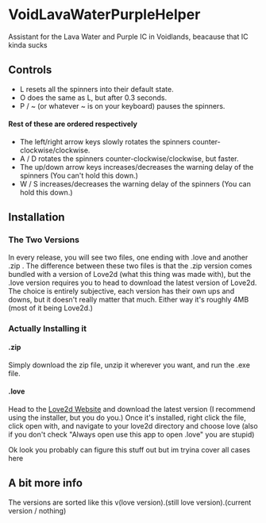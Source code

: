 # VoidLavaWaterPurpleHelper
Assistant for the Lava Water and Purple IC in Voidlands, beacause that IC kinda sucks

## Controls
- L  resets all the spinners into their default state.
- O does the same as L, but after 0.3 seconds.
- P / ~ (or whatever ~ is on your keyboard) pauses the spinners.
#### Rest of these are ordered respectively
- The left/right arrow keys slowly rotates the spinners counter-clockwise/clockwise.
- A / D rotates the spinners counter-clockwise/clockwise, but faster.
- The up/down arrow keys increases/decreases the warning delay of the spinners (You can't hold this down.)
- W / S increases/decreases the warning delay of the spinners (You can hold this down.)

## Installation
### The Two Versions
In every release, you will see two files, one ending with .love and another .zip . The difference between these two files is that the .zip version comes bundled with a version of Love2d (what this thing was made with), but the .love version requires you to head to download the latest version of Love2d. The choice is entirely subjective, each version has their own ups and downs, but it doesn't really matter that much. Either way it's roughly 4MB (most of it being Love2d.)

### Actually Installing it
#### .zip
Simply download the zip file, unzip it wherever you want, and run the .exe file.

#### .love
Head to the [Love2d Website](https://love2d.org/) and download the latest version (I recommend using the installer, but you do you.) Once it's installed, right click the file, click open with, and navigate to your love2d directory and choose love (also if you don't check "Always open use this app to open .love" you are stupid)

Ok look you probably can figure this stuff out but im tryina cover all cases here

## A bit more info
The versions are sorted like this
v(love version).(still love version).(current version / nothing)
